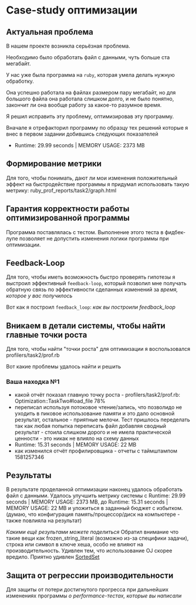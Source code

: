 # Case-study оптимизации

## Актуальная проблема
В нашем проекте возникла серьёзная проблема.

Необходимо было обработать файл с данными, чуть больше ста мегабайт.

У нас уже была программа на `ruby`, которая умела делать нужную обработку.

Она успешно работала на файлах размером пару мегабайт, но для большого файла она работала слишком долго, и не было понятно, закончит ли она вообще работу за какое-то разумное время.

Я решил исправить эту проблему, оптимизировав эту программу.

Вначале я отрефакторил программу по образцу тех решений которые я внес в первом задании добившись следующих показателей
* Runtime: 29.99 seconds | MEMORY USAGE: 2373 MB

## Формирование метрики
Для того, чтобы понимать, дают ли мои изменения положительный эффект на быстродействие программы я придумал использовать такую метрику: ruby_prof_reports/task2/graph.html

## Гарантия корректности работы оптимизированной программы
Программа поставлялась с тестом. Выполнение этого теста в фидбек-лупе позволяет не допустить изменения логики программы при оптимизации.

## Feedback-Loop
Для того, чтобы иметь возможность быстро проверять гипотезы я выстроил эффективный `feedback-loop`, который позволил мне получать обратную связь по эффективности сделанных изменений за *время, которое у вас получилось*

Вот как я построил `feedback_loop`: *как вы построили feedback_loop*

## Вникаем в детали системы, чтобы найти главные точки роста
Для того, чтобы найти "точки роста" для оптимизации я воспользовался profilers/task2/prof.rb

Вот какие проблемы удалось найти и решить

### Ваша находка №1
- какой отчёт показал главную точку роста - profilers/task2/prof.rb: Optimization::TaskTwo#load_file 78%
- переписал используя потоковое чтение/запись, что позволидо не уходить в пиковое использование памяти и это дало основной результат, остальное - приятные мелочи. Тест пришлось переделать так как любая попытка переписать файл добавляя сводный результат - стоила слишком дорого и не имела практической ценности - это никак не влияло на схему данных
- Runtime: 15.31 seconds | MEMORY USAGE: 22 MB
- как изменился отчёт профилировщика - отчеты с таймштампом 1581257346

## Результаты
В результате проделанной оптимизации наконец удалось обработать файл с данными.
Удалось улучшить метрику системы с Runtime: 29.99 seconds | MEMORY USAGE: 2373 MB, до Runtime: 15.31 seconds | MEMORY USAGE: 22 MB и уложиться в заданный бюджет с избытком. (думаю, что конфигурация память/процессор/диск на компьютере - также повлияла на результат)

*Какими ещё результами можете поделиться*
Обратил внимание что такие вещи как frozen_string_literal (возможно из-за специфики задачи), строка или символ в ключе хеша, особо не влияют на производительность. Удивлен тем, что использование OJ скорее вредило. Приятно удивлен [SortedSet]( https://ruby-doc.org/stdlib-2.6.3/libdoc/set/rdoc/SortedSet.html)

## Защита от регрессии производительности
Для защиты от потери достигнутого прогресса при дальнейших изменениях программы *о performance-тестах, которые вы написали*
